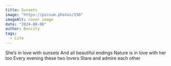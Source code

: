 ```yaml
---
title: Sunsets
image: "https://picsum.photos/150"
imageAlt: cover image
date: "2024-08-06"
author: Bencity
tags:
  - Life
---
```


She’s in love with sunsets
And all beautiful endings
Nature is in love with her too
Every evening these two lovers
Stare and admire each other
